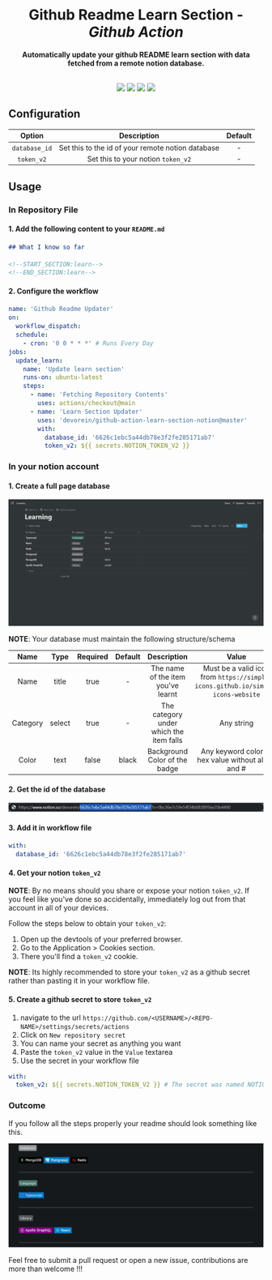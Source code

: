 <h1 align="center">Github Readme Learn Section - <i>Github Action</i></h1>
<div align="center"><b>Automatically update your github README learn section with data fetched from a remote notion database.</b></div>
</br>
<p align="center">
  <a href="https://app.codecov.io/gh/Devorein/github-action-learn-section-notion/branch/master"><img src="https://img.shields.io/codecov/c/github/devorein/github-action-learn-section-notion?color=blue"/></a>
  <a href="https://github.com/Devorein/github-action-learn-section-notion/actions/workflows/build.yml"><img src="https://github.com/devorein/github-action-learn-section-notion/actions/workflows/build.yml/badge.svg"/></a>
  <img src="https://img.shields.io/github/repo-size/devorein/github-action-learn-section-notion?style=flat-square&color=orange"/>
  <img src="https://img.shields.io/github/contributors/devorein/github-action-learn-section-notion?label=contributors&color=red"/>
</p>

## Configuration

|    Option     |                    Description                    | Default |
| :-----------: | :-----------------------------------------------: | :-----: |
| `database_id` | Set this to the id of your remote notion database |    -    |
|  `token_v2`   |        Set this to your notion `token_v2`         |    -    |

## Usage

### In Repository File

#### 1. Add the following content to your `README.md`

```markdown
## What I know so far

<!--START_SECTION:learn-->
<!--END_SECTION:learn-->
```

#### 2. Configure the workflow

```yaml
name: 'Github Readme Updater'
on:
  workflow_dispatch:
  schedule:
    - cron: '0 0 * * *' # Runs Every Day
jobs:
  update_learn:
    name: 'Update learn section'
    runs-on: ubuntu-latest
    steps:
      - name: 'Fetching Repository Contents'
        uses: actions/checkout@main
      - name: 'Learn Section Updater'
        uses: 'devorein/github-action-learn-section-notion@master'
        with:
          database_id: '6626c1ebc5a44db78e3f2fe285171ab7'
          token_v2: ${{ secrets.NOTION_TOKEN_V2 }}
```

### In your notion account

#### 1. Create a full page database

![Notion Full Page Database](./media/notion_full_page_db.png)

**NOTE**: Your database must maintain the following structure/schema

|   Name   |  Type  | Required | Default |               Description               |                                      Value                                      |      Example      |
| :------: | :----: | :------: | :-----: | :-------------------------------------: | :-----------------------------------------------------------------------------: | :---------------: |
|   Name   | title  |   true   |    -    |   The name of the item you've learnt    | Must be a valid icon from `https://simple-icons.github.io/simple-icons-website` | React, Typescript |
| Category | select |   true   |    -    | The category under which the item falls |                                   Any string                                    | Language, Library |
|  Color   |  text  |  false   |  black  |      Background Color of the badge      |               Any keyword color or hex value without alpha and #                |    red,00ff00     |

#### 2. Get the id of the database

![Notion Full Page Database Id](./media/notion_full_page_db_id.png)

#### 3. Add it in workflow file

```yaml
with:
  database_id: '6626c1ebc5a44db78e3f2fe285171ab7'
```

#### 4. Get your notion `token_v2`

**NOTE**: By no means should you share or expose your notion `token_v2`. If you feel like you've done so accidentally, immediately log out from that account in all of your devices.

Follow the steps below to obtain your `token_v2`:

1. Open up the devtools of your preferred browser.
2. Go to the Application > Cookies section.
3. There you'll find a `token_v2` cookie.

**NOTE**: Its highly recommended to store your `token_v2` as a github secret rather than pasting it in your workflow file.

#### 5. Create a github secret to store `token_v2`

1. navigate to the url `https://github.com/<USERNAME>/<REPO-NAME>/settings/secrets/actions`
2. Click on `New repository secret`
3. You can name your secret as anything you want
4. Paste the `token_v2` value in the `Value` textarea
5. Use the secret in your workflow file

```yaml
with:
  token_v2: ${{ secrets.NOTION_TOKEN_V2 }} # The secret was named NOTION_TOKEN_V2
```

### Outcome

If you follow all the steps properly your readme should look something like this.

![Github Readme Learn Section](./media/github_readme_learn_section.png)

Feel free to submit a pull request or open a new issue, contributions are more than welcome !!!
